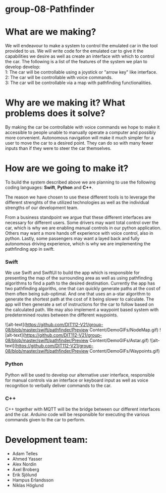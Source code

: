 # group-08-Pathfinder
# What are we making?

We will endeavour to make a system to control the emulated car in the tool provided to us. We will write code for the emulated car to give it the capabilities we desire as well as create an interface with which to control the car.
The following is a list of the features of the system we plan to develop develop: \
      1: The car will be controllable using a joystick or "arrow key" like interface. \
      2: The car will be controllable with voice commands. \
      3: The car will be controllable via a map with pathfinding functionalities.
      
# Why are we making it? What problems does it solve?

By making the car be controllable with voice commands we hope to make it accessible to people unable to manually operate a computer and possibly more convenient. Autonomous navigation will make it much simpler for a user to move the car to a desired point. They can do so with many fewer inputs than if they were to steer the car themselves.

# How are we going to make it?

To build the system described above we are planning to use the following coding languages: **Swift**, **Python** and **C++**.

The reason we have chosen to use these different tools is to leverage the different strenghts of the utilized technologies as well as the individual strengths of our development team.

From a business standpoint we argue that these different interfaces are necessary for different users. Some drivers may want total control over the car, which is why we are enabling manual controls in our python application. Others may want a more hands off experience with voice control, also in python. Lastly, some passengers may want a layed back and fully autonomous driving experience, which is why we are implementing the pathfinding app in swift.

### Swift

We use Swift and SwiftUI to build the app which is responsible for presenting the map of the surrounding area as well as using pathfinding algorithms to find a path to the desired destination. Currently the app has two pathfinding algoriths, one that can quickly generate paths at the cost of them often being sub-optimal. And one that uses an a-star algorithm to generate the shortest path at the cost of it being slower to calculate. The app will then generate a set of instructions for the car to follow based on the calculated path. We may also implement a waypoint based system with predetermined routes between the different waypoints.

![alt-text](https://github.com/DIT112-V21/group-08/blob/master/swift/pathfinder/Preview Content/DemoGIFs/NodeMap.gif) ![alt-text](https://github.com/DIT112-V21/group-08/blob/master/swift/pathfinder/Preview Content/DemoGIFs/Astar.gif) ![alt-text](https://github.com/DIT112-V21/group-08/blob/master/swift/pathfinder/Preview Content/DemoGIFs/Waypoints.gif)

### Python

Python will be used to develop our alternative user interface, responsible for manual controls via an interface or keyboard input as well as voice recognition to verbally deliver commands to the car.

### C++

C++ together with MQTT will be the bridge between our different interfaces and the car. Arduino code will be responsible for executing the various commands given to the car to perform.

# Development team:

- Adam Telles
- Ahmed Yasser
- Alex Nordin
- Axel Broberg	
- Erik Sjölund 	
- Hampus Erlandsson  
- Niklas Höglund   
